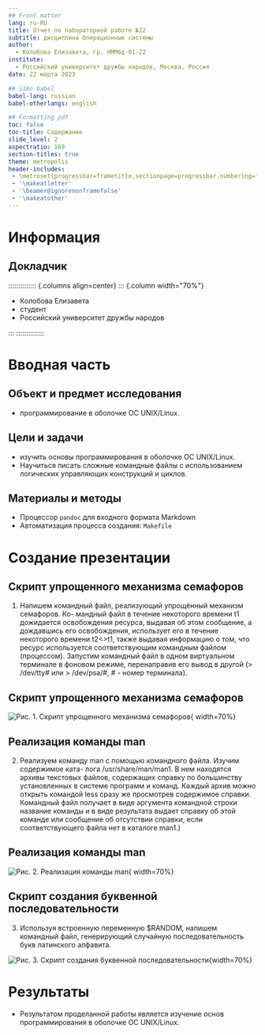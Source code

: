 ```yaml
---
## Front matter
lang: ru-RU
title: Отчет по лабораторной работе №12
subtitle: дисциплина Операционные системы
author:
  - Колобова Елизавета, гр. НММбд-01-22
institute:
  - Российский университет дружбы народов, Москва, Россия
date: 22 марта 2023

## i18n babel
babel-lang: russian
babel-otherlangs: english

## Formatting pdf
toc: false
toc-title: Содержание
slide_level: 2
aspectratio: 169
section-titles: true
theme: metropolis
header-includes:
 - \metroset{progressbar=frametitle,sectionpage=progressbar,numbering=fraction}
 - '\makeatletter'
 - '\beamer@ignorenonframefalse'
 - '\makeatother'
---
```


# Информация

## Докладчик

:::::::::::::: {.columns align=center}
::: {.column width="70%"}

  * Колобова Елизавета 
  * студент
  * Российский университет дружбы народов

:::
::::::::::::::

# Вводная часть

## Объект и предмет исследования

- программирование в оболочке ОС UNIX/Linux.

## Цели и задачи

- изучить основы программирования в оболочке ОС UNIX/Linux. 
- Научиться писать сложные командные файлы с использованием логических управляющих конструкций и циклов.

## Материалы и методы

- Процессор `pandoc` для входного формата Markdown
- Автоматизация процесса создания: `Makefile`

# Создание презентации

##  Скрипт упрощенного механизма семафоров

1. Напишем командный файл, реализующий упрощённый механизм семафоров. Ко-
мандный файл в течение некоторого времени t1 дожидается освобождения
ресурса, выдавая об этом сообщение, а дождавшись его освобождения, использует
его в течение некоторого времени t2<>t1, также выдавая информацию о том, что
ресурс используется соответствующим командным файлом (процессом). Запустим
командный файл в одном виртуальном терминале в фоновом режиме, перенаправив
его вывод в другой (> /dev/tty# или > /dev/psa/#, # - номер терминала). 



## Скрипт упрощенного механизма семафоров

 ![Рис. 1. Скрипт упрощенного механизма семафоров](image/к1.png){ width=70%}
 
## Реализация команды man

2. Реализуем команду man с помощью командного файла. Изучим содержимое ката-
лога /usr/share/man/man1. В нем находятся архивы текстовых файлов, содержащих
справку по большинству установленных в системе программ и команд. Каждый архив
можно открыть командой less сразу же просмотрев содержимое справки. Командный
файл получает в виде аргумента командной строки название команды и в виде
результата выдает справку об этой команде или сообщение об отсутствии справки,
если соответствующего файла нет в каталоге man1.) 

 
## Реализация команды man

![Рис. 2. Реализация команды man](image/к2.png){ width=70%}
 
  
## Скрипт создания буквенной последовательности

3. Используя встроенную переменную $RANDOM, напишем командный файл, генерирующий случайную последовательность букв латинского алфавита. 

 ![Рис. 3. Скрипт создания буквенной последовательности](image/к3.png){width=70%}



# Результаты
- Результатом проделанной работы является изучение основ программирования в оболочке ОС UNIX/Linux. 
